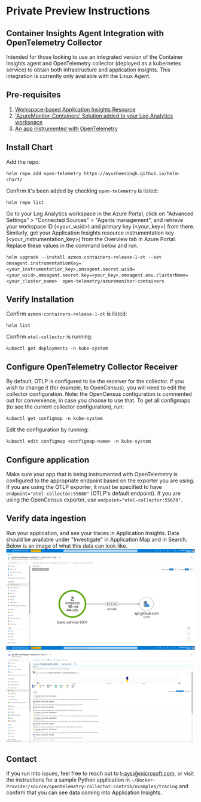 # Private Preview Instructions 
## Container Insights Agent Integration with OpenTelemetry Collector
Intended for those looking to use an integrated version of the Container Insights agent and OpenTelemetry collector (deployed as a kubernetes service) to obtain both infrastructure and application insights. This integration is currently only available with the Linux Agent. 

## Pre-requisites
1. [Workspace-based Application Insights Resource](https://docs.microsoft.com/en-us/azure/azure-monitor/app/create-workspace-resource)
2. ['AzureMonitor-Containers' Solution added to your Log Analytics workspace](https://github.com/Microsoft/OMS-docker/blob/ci_feature_prod/docs/solution-onboarding.md)
3. [An app instrumented with OpenTelemetry](https://opentelemetry.io/)

## Install Chart
Add the repo: 
```
helm repo add open-telemetry https://ayusheesingh.github.io/helm-chart/
```
Confirm it's been added by checking `open-telemetry` is listed:
```
helm repo list 
```
Go to your Log Analytics workspace in the Azure Portal, click on "Advanced Settings" > "Connected Sources" > "Agents management", and retrieve your workspace ID (<your_wsid>) and primary key (<your_key>) from there. Similarly, get your Application Insights resource instrumentation key (<your_instrumentation_key>) from the Overview tab in Azure Portal. Replace these values in the command below and run.
```
helm upgrade --install azmon-containers-release-1-ot --set omsagent.instrumentationKey=<your_instrumentation_key>,omsagent.secret.wsid=<your_wsid>,omsagent.secret.key=<your_key>,omsagent.env.clusterName=<your_cluster_name>  open-telemetry/azuremonitor-containers
```

## Verify Installation
Confirm `azmon-containers-release-1-ot` is listed:
```
helm list 
```
Confirm `otel-collector` is running:
```
kubectl get deployments -n kube-system
```

## Configure OpenTelemetry Collector Receiver
By default, OTLP is configured to be the receiver for the collector. If you wish to change it (for example, to OpenCensus), you will need to edit the collector configuration. Note: the OpenCensus configuration is commented out for convenience, in case you choose to use that.
To get all configmaps (to see the current collector configuration), run:
```
kubectl get configmap -n kube-system 
```
Edit the configuration by running: 
```
kubectl edit configmap <configmap-name> -n kube-system
```

## Configure application 
Make sure your app that is being instrumented with OpenTelemetry is configured to the appropriate endpoint based on the exporter you are using. If you are using the OTLP exporter, it must be specified to have `endpoint="otel-collector:55680"` (OTLP's default endpoint). If you are using the OpenCensus exporter, use `endpoint="otel-collector:55678"`.

## Verify data ingestion
Run your application, and see your traces in Application Insights. Data should be available under "Investigate" in Application Map and in Search. Below is an image of what this data can look like.
![Application Map](./appmap.PNG)
![Search](./search.PNG)

## Contact
If you run into issues, feel free to reach out to t-aysi@microsoft.com, or visit the instructions for a sample Python application in `~/Docker-Provider/source/opentelemetry-collector-contrib/examples/tracing` and confirm that you can see data coming into Application Insights.
